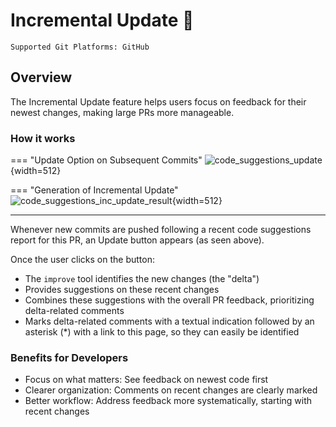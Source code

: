 # Incremental Update 💎

`Supported Git Platforms: GitHub`

## Overview
The Incremental Update feature helps users focus on feedback for their newest changes, making large PRs more manageable.

### How it works

=== "Update Option on Subsequent Commits"
    ![code_suggestions_update](https://www.qodo.ai/images/pr_agent/inc_update_before.png){width=512}

=== "Generation of Incremental Update"
    ![code_suggestions_inc_update_result](https://www.qodo.ai/images/pr_agent/inc_update_shown.png){width=512}

___

Whenever new commits are pushed following a recent code suggestions report for this PR, an Update button appears (as seen above).

Once the user clicks on the button:

- The `improve` tool identifies the new changes (the "delta")
- Provides suggestions on these recent changes
- Combines these suggestions with the overall PR feedback, prioritizing delta-related comments
- Marks delta-related comments with a textual indication followed by an asterisk (*) with a link to this page, so they can easily be identified

### Benefits for Developers

- Focus on what matters: See feedback on newest code first
- Clearer organization: Comments on recent changes are clearly marked
- Better workflow: Address feedback more systematically, starting with recent changes
